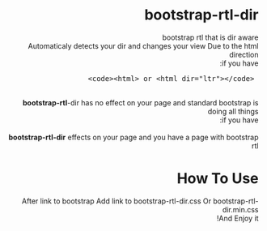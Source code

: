 # bootstrap-rtl-dir
bootstrap rtl that is dir aware
<br/>
Automaticaly detects your dir and changes your view Due to the html direction
<br/>
if you have:
<br/>
<xmp>
<code><html> or <html dir="ltr"></code>
</xmp>
<br/>
  <b>bootstrap-rtl</b>-dir has no effect on your page and standard bootstrap is doing all things
<br/>
if you have:
<br/>
<code><html dir="rtl"></code>
<br/>
  <b>bootstrap-rtl-dir</b> effects on your page and you have a page with bootstrap rtl
<h1>How To Use</h1>
After link to bootstrap Add link to bootstrap-rtl-dir.css Or bootstrap-rtl-dir.min.css
<br/>And Enjoy it!
